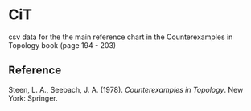 # CiT
csv data for the the main reference chart in the Counterexamples in Topology book (page 194 - 203)

## Reference
Steen, L. A., Seebach, J. A. (1978). _Counterexamples in Topology_. New York: Springer.
